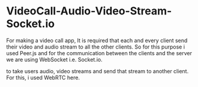 # VideoCall-Audio-Video-Stream-Socket.io
For making a video call app, It is required that each and every client send their video and audio stream to all the other clients.
So for this purpose  i used Peer.js and for the communication between the clients and the server we are using WebSocket i.e. Socket.io.

to take users audio, video streams and send that stream to another client. For this, i used  WebRTC here.
